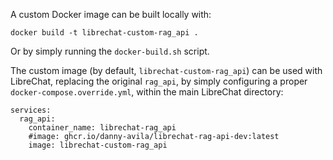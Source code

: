 A custom Docker image can be built locally with:

`docker build -t librechat-custom-rag_api .`

Or by simply running the `docker-build.sh` script.

The custom image (by default, `librechat-custom-rag_api`) can be used with LibreChat, replacing the original `rag_api`, by simply
configuring a proper `docker-compose.override.yml`, within the main LibreChat directory:

```
services:
  rag_api:
    container_name: librechat-rag_api
    #image: ghcr.io/danny-avila/librechat-rag-api-dev:latest
    image: librechat-custom-rag_api
```
